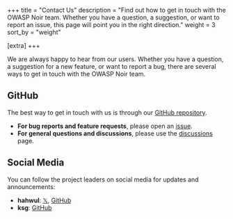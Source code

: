 +++
title = "Contact Us"
description = "Find out how to get in touch with the OWASP Noir team. Whether you have a question, a suggestion, or want to report an issue, this page will point you in the right direction."
weight = 3
sort_by = "weight"

[extra]
+++

We are always happy to hear from our users. Whether you have a question, a suggestion for a new feature, or want to report a bug, there are several ways to get in touch with the OWASP Noir team.

## GitHub

The best way to get in touch with us is through our [GitHub repository](https://github.com/owasp-noir/noir).

*   **For bug reports and feature requests**, please open an [issue](https://github.com/owasp-noir/noir/issues).
*   **For general questions and discussions**, please use the [discussions](https://github.com/orgs/owasp-noir/discussions) page.

## Social Media

You can follow the project leaders on social media for updates and announcements:

*   **hahwul**: [𝕏](https://x.com/hahwul), [GitHub](https://github.com/hahwul)
*   **ksg**: [GitHub](https://github.com/ksg97031)

